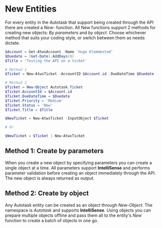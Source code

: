 # New Entities

For every entity in the Autotask that support being created through the API there are created a *New-* function. All New functions support 2 methods for creating new objects: *By parameters* and *by object*. Choose whichever method that suits your coding style, or switch between them as needs dictate.

```powershell
$Account = Get-AtwsAccount -Name 'Hugo Klemmestad'
$Duedate = (Get-Date).AddDays(8)
$Title = 'Testing the API on a ticket'

# Method 1
$Ticket = New-AtwsTicket -AccountID $Account.id -DueDateTime $Duedate -Priority Medium -Status New -Title $Title -QueueID 'Queue Name'

# Method 2
$Ticket = New-Object Autotask.Ticket
$Ticket.AccountId = $Account.id
$Ticket.DueDateTime = $Duedate
$Ticket.Priority = 'Medium'
$Ticket.Status = 'New'
$Ticket.Title = $Title

$NewTicket = New-AtwsTicket -InputObject $Ticket

# Or

$NewTicket = $Ticket | New-AtwsTicket
```

## Method 1: Create by parameters

When you create a new object by specifying parameters you can create a single object at a time. All parameters support **IntelliSense** and performs parameter validation before creating an object immediately through the API. The new object is always returned as output.

## Method 2: Create by object

Any Autotask entity can be created as an object through *New-Object*. The namespace is *Autotask* and supports **IntelliSense**. Using objects you can prepare multiple objects offline and pass them all to the entity's *New* function to create a batch of objects in one go.
